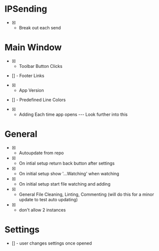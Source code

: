 # IPSending

-   [x] -   Break out each send

# Main Window

-   [x] -   Toolbar Button Clicks
-   [] - Footer Links
-   [x] -   App Version
-   [] - Predefined Line Colors
-   [x] -   Adding Each time app opens --- Look further into this

# General

-   [x] -   Autoupdate from repo
-   [x] -   On intial setup return back button after settings
-   [x] -   On initial setup show '...Watching' when watching
-   [x] -   On initial setup start file watching and adding
-   [x] -   General File Cleaning, Linting, Commenting (will do this for a minor update to test auto updating)
-   [x] -   don't allow 2 instances

# Settings

-   [] - user changes settings once opened
